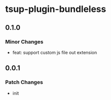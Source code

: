 # tsup-plugin-bundleless

## 0.1.0

### Minor Changes

- feat: support custom js file out extension

## 0.0.1

### Patch Changes

- init
